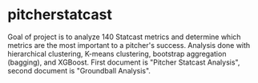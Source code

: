 # pitcherstatcast
Goal of project is to analyze 140 Statcast metrics and determine which metrics are the most important to a pitcher's success. 
Analysis done with hierarchical clustering, K-means clustering, bootstrap aggregation (bagging), and XGBoost. First document
is "Pitcher Statcast Analysis", second document is "Groundball Analysis".
